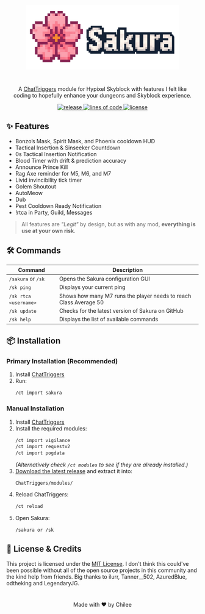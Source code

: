<p align="center">
  <img src="https://github.com/wzuz/Sakura/blob/main/assets/Sakura.png?raw=true" width="400" alt="Sakura logo">
<h1 align="center"></h1>
<p align="center">
  A <a href="https://chattriggers.com/">ChatTriggers</a> module for Hypixel Skyblock with features I felt like<br>
  coding to hopefully enhance your dungeons and Skyblock experience.
</p>
  
</p>
<p align="center">
  <a href="https://github.com/wzuz/Sakura/releases" target="_blank">
    <img alt="release" src="https://img.shields.io/github/v/release/wzuz/Sakura?style=flat-square&color=E75480&include_prereleases&logo=github&logoColor=white" />
  </a>
  <a href="https://github.com/wzuz/Sakura" target="_blank">
    <img alt="lines of code" src="https://tokei.rs/b1/github/wzuz/Sakura?style=flat-square&color=F06C9B" />
  </a>
  <a href="https://github.com/wzuz/Sakura/blob/main/LICENSE" target="_blank">
    <img alt="license" src="https://img.shields.io/github/license/wzuz/Sakura?style=flat-square&color=F8A1B5&logoColor=black" />
  </a>
</p>

## ✨ Features

- Bonzo’s Mask, Spirit Mask, and Phoenix cooldown HUD
- Tactical Insertion & Sinseeker Countdown
- 0s Tactical Insertion Notification
- Blood Timer with drift & prediction accuracy
- Announce Prince Kill
- Rag Axe reminder for M5, M6, and M7
- Livid invincibility tick timer
- Golem Shoutout
- AutoMeow
- Dub
- Pest Cooldown Ready Notification
- !rtca in Party, Guild, Messages

> All features are *"Legit"* by design, but as with any mod, **everything is use at your own risk**.

## 🛠️ Commands

| Command | Description |
|--------|-------------|
| `/sakura` or `/sk` | Opens the Sakura configuration GUI |
| `/sk ping` | Displays your current ping |
| `/sk rtca <username>` | Shows how many M7 runs the player needs to reach Class Average 50 |
| `/sk update` | Checks for the latest version of Sakura on GitHub |
| `/sk help` | Displays the list of available commands |

## 📦 Installation

### Primary Installation (Recommended)
1. Install [ChatTriggers](https://chattriggers.com/)  
2. Run:  
   ```sh
   /ct import sakura

### Manual Installation
1. Install [ChatTriggers](https://chattriggers.com/)  
2. Install the required modules:
   ```sh
   /ct import vigilance
   /ct import requestv2
   /ct import pogdata
   ```
   *(Alternatively check `/ct modules` to see if they are already installed.)*  
3. [Download the latest release](https://github.com/wzuz/Sakura/releases/latest) and extract it into:
   ```
   ChatTriggers/modules/
   ```
4. Reload ChatTriggers:
   ```sh
   /ct reload
   ```
5. Open Sakura:
   ```sh
   /sakura or /sk
   ```

## 📜 License & Credits

This project is licensed under the [MIT License](https://github.com/wzuz/Sakura/blob/main/LICENSE). I don't think this could've been possible without all of the open source projects in this community and the kind help from friends. Big thanks to ilurr, Tanner__502, AzuredBlue, odtheking and LegendaryJG.

<h1 align="center"></h1>
<p align="center">Made with ❤️ by Chilee</p>
